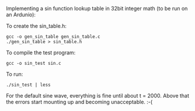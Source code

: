 Implementing a sin function lookup table in 32bit integer math (to be run on an Ardunio):

To create the sin_table.h:

    gcc -o gen_sin_table gen_sin_table.c
    ./gen_sin_table > sin_table.h

To compile the test program:

    gcc -o sin_test sin.c

To run:

    ./sin_test | less

For the default sine wave, everything is fine until about t = 2000. Above that the errors
start mounting up and becoming unacceptable. :-(
